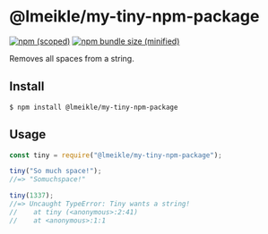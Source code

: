 # @lmeikle/my-tiny-npm-package

[![npm (scoped)](https://img.shields.io/npm/v/@lmeikle/my-tiny-npm-package.svg)](https://www.npmjs.com/package/@lmeikle/my-tiny-npm-package)
[![npm bundle size (minified)](https://img.shields.io/bundlephobia/min/@lmeikle/my-tiny-npm-package.svg)](https://www.npmjs.com/package/@lmeikle/my-tiny-npm-package)

Removes all spaces from a string.

## Install

```
$ npm install @lmeikle/my-tiny-npm-package
```

## Usage

```js
const tiny = require("@lmeikle/my-tiny-npm-package");

tiny("So much space!");
//=> "Somuchspace!"

tiny(1337);
//=> Uncaught TypeError: Tiny wants a string!
//    at tiny (<anonymous>:2:41)
//    at <anonymous>:1:1